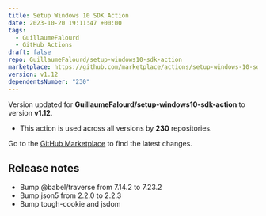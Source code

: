 ```yaml
---
title: Setup Windows 10 SDK Action
date: 2023-10-20 19:11:47 +00:00
tags:
  - GuillaumeFalourd
  - GitHub Actions
draft: false
repo: GuillaumeFalourd/setup-windows10-sdk-action
marketplace: https://github.com/marketplace/actions/setup-windows-10-sdk-action
version: v1.12
dependentsNumber: "230"
---
```



Version updated for **GuillaumeFalourd/setup-windows10-sdk-action** to version **v1.12**.
- This action is used across all versions by **230** repositories.

Go to the [GitHub Marketplace](https://github.com/marketplace/actions/setup-windows-10-sdk-action) to find the latest changes.

## Release notes

- Bump @babel/traverse from 7.14.2 to 7.23.2
- Bump json5 from 2.2.0 to 2.2.3 
- Bump tough-cookie and jsdom
